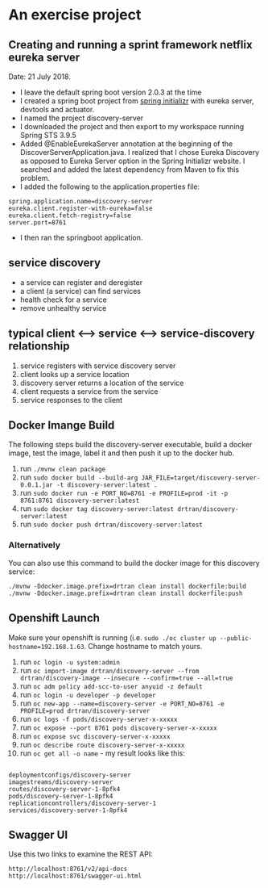 # An exercise project 

## Creating and running a sprint framework netflix eureka server

Date: 21 July 2018.

- I leave the default spring boot version 2.0.3 at the time
- I created a spring boot project from [spring initializr](https://start.spring.io/) with eureka server, devtools and actuator.
- I named the project discovery-server
- I downloaded the project and then export to my workspace running Spring STS 3.9.5
- Added @EnableEurekaServer annotation at the beginning of the DiscoverServerApplication.java. I realized that I chose Eureka Discovery as opposed to Eureka Server option in the Spring Initializr website. I searched and added the latest dependency from Maven to fix this problem.
- I added the following to the application.properties file:

```
spring.application.name=discovery-server
eureka.client.register-with-eureka=false
eureka.client.fetch-registry=false
server.port=8761
```

- I then ran the springboot application.

## service discovery

- a service can register and deregister
- a client (a service) can find services
- health check for a service
- remove unhealthy service

## typical client <--> service <--> service-discovery relationship

1. service registers with service discovery server
2. client looks up a service location
3. discovery server returns a location of the service
4. client requests a service from the service
5. service responses to the client

## Docker Imange Build

The following steps build the discovery-server executable, build a docker image, test the image, label it and then push it up to the docker hub.

1. run `./mvnw clean package`
2. run `sudo docker build --build-arg JAR_FILE=target/discovery-server-0.0.1.jar -t discovery-server:latest .`
3. run `sudo docker run -e PORT_NO=8761 -e PROFILE=prod -it -p 8761:8761 discovery-server:latest`
4. run `sudo docker tag discovery-server:latest drtran/discovery-server:latest`
5. run `sudo docker push drtran/discovery-server:latest`

### Alternatively

You can also use this command to build the docker image for this discovery service:

```
./mvnw -Ddocker.image.prefix=drtran clean install dockerfile:build
./mvnw -Ddocker.image.prefix=drtran clean install dockerfile:push
```

## Openshift Launch

Make sure your openshift is running (i.e. `sudo ./oc cluster up --public-hostname=192.168.1.63`. Change hostname to match yours.

1. run `oc login -u system:admin`
2. run `oc import-image drtran/discovery-server --from drtran/discovery-image --insecure --confirm=true --all=true`
3. run `oc adm policy add-scc-to-user anyuid -z default`
4. run `oc login -u developer -p developer`
5. run `oc new-app --name=discovery-server -e PORT_NO=8761 -e PROFILE=prod drtran/discovery-server`
6. run `oc logs -f pods/discovery-server-x-xxxxx`
7. run `oc expose --port 8761 pods discovery-server-x-xxxxx`
8. run `oc expose svc discovery-server-x-xxxxx`
9. run `oc describe route discovery-server-x-xxxxx`
10. run `oc get all -o name` - my result looks like this:

```

deploymentconfigs/discovery-server
imagestreams/discovery-server
routes/discovery-server-1-8pfk4
pods/discovery-server-1-8pfk4
replicationcontrollers/discovery-server-1
services/discovery-server-1-8pfk4

```

## Swagger UI

Use this two links to examine the REST API:

```
http://localhost:8761/v2/api-docs
http://localhost:8761/swagger-ui.html
```















